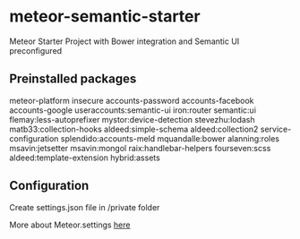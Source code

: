 # meteor-semantic-starter
Meteor Starter Project with Bower integration and Semantic UI preconfigured

## Preinstalled packages

meteor-platform
insecure
accounts-password
accounts-facebook
accounts-google
useraccounts:semantic-ui
iron:router
semantic:ui
flemay:less-autoprefixer
mystor:device-detection
stevezhu:lodash
matb33:collection-hooks
aldeed:simple-schema
aldeed:collection2
service-configuration
splendido:accounts-meld
mquandalle:bower
alanning:roles
msavin:jetsetter
msavin:mongol
raix:handlebar-helpers
fourseven:scss
aldeed:template-extension
hybrid:assets

## Configuration
Create settings.json file in /private folder

More about Meteor.settings [here](http://docs.meteor.com/#/full/meteor_settings)
